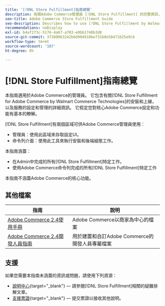 ```yaml
---
title: '[!DNL Store Fulfillment]指南總覽'
description: 有關Adobe Commerce管理員 [!DNL Store Fulfillment] 的完整資訊，包括安裝和上線。
seo-title: Adobe Commerce Store Fulfillment Guide
seo-description: Describes how to use [!DNL Store Fulfillment by Walmart Commerce Technologies] services with Adobe Commerce.
recommendations: noDisplay
exl-id: b4af273c-5176-4a67-a783-e0bb1740b3d8
source-git-commit: 37380063242b6d904910be731b8e58471625e9cb
workflow-type: tm+mt
source-wordcount: '187'
ht-degree: 0%

---
```


# [!DNL Store Fulfillment]指南總覽

本指南適用於Adobe Commerce的管理員。 它包含有關[!DNL Store Fulfillment for Adobe Commerce by Walmart Commerce Technologies]的安裝和上線，以及服務的設定和管理的詳細資訊。 它假定您對核心Adobe Commerce設定和功能有基本的瞭解。

[!DNL Store Fulfillment]有兩個區域可供Adobe Commerce管理員使用：

* 管理員：使用此區域來存取設定UI。
* 命令列介面：使用此工具來執行安裝和後端組態工作。

本指南涵蓋：

* 在Admin中完成的所有[!DNL Store Fulfillment]特定工作。
* 使用Adobe Commerce命令列完成的所有[!DNL Store Fulfillment]特定工作

本指南不涵蓋Adobe Commerce的核心功能。

## 其他檔案

| 指南 | 說明 |
|-----------------------------------------------------------------------|----------------------------------------------------------------------------|
| [Adobe Commerce 2.4使用手冊](https://experienceleague.adobe.com/en/docs/commerce-admin/user-guides/home) | Adobe Commerce以商家為中心的檔案 |
| [Adobe Commerce 2.4開發人員指南](https://developer.adobe.com/commerce/docs/) | 用於建置和自訂Adobe Commerce的開發人員專屬檔案 |

## 支援

如果您需要本指南未涵蓋的資訊或問題，請使用下列資源：

* [說明中心](https://experienceleague.adobe.com/docs/commerce-knowledge-base/kb/help-center-guide/magento-help-center-user-guide.html#submit-ticket){target="_blank"} — 請參閱[!DNL Store Fulfillment]相關的疑難排解文章。
* [支援票證](https://experienceleague.adobe.com/docs/commerce-knowledge-base/kb/help-center-guide/magento-help-center-user-guide.html#submit-ticket){target="_blank"} — 提交票證以接收其他說明。
